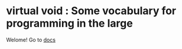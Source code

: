 # **virtual void** : Some vocabulary for programming in the large

Welome! Go to [docs]


[docs]: https://www.alexweb.io/virtual_void

